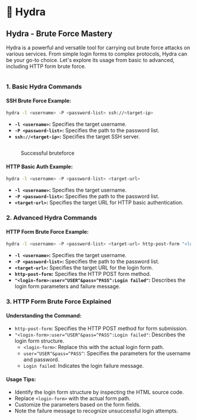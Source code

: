 # 🐲 Hydra

## **Hydra - Brute Force Mastery**

Hydra is a powerful and versatile tool for carrying out brute force attacks on various services. From simple login forms to complex protocols, Hydra can be your go-to choice. Let's explore its usage from basic to advanced, including HTTP form brute force.

<figure><img src="https://www.researchgate.net/publication/325961962/figure/fig5/AS:641151904260098@1529873934258/Cracking-Guessing-Weak-Password-exploitation-using-multiprotocol-brute-force-tool-Hydra.png" alt=""><figcaption></figcaption></figure>

### **1. Basic Hydra Commands**

#### **SSH Brute Force Example:**

```bash
hydra -l <username> -P <password-list> ssh://<target-ip>
```

* **`-l <username>`:** Specifies the target username.
* **`-P <password-list>`:** Specifies the path to the password list.
* **`ssh://<target-ip>`:** Specifies the target SSH server.

<figure><img src="https://www.researchgate.net/publication/325075314/figure/fig4/AS:672678016987137@1537390345318/SSH-dictionary-bruteforce-attack-with-Hydra-Comparing-start-and-end-time-Hydra-was-able.ppm" alt=""><figcaption><p>Successful bruteforce </p></figcaption></figure>

#### **HTTP Basic Auth Example:**

```bash
hydra -l <username> -P <password-list> <target-url>
```

* **`-l <username>`:** Specifies the target username.
* **`-P <password-list>`:** Specifies the path to the password list.
* **`<target-url>`:** Specifies the target URL for HTTP basic authentication.

### **2. Advanced Hydra Commands**

#### **HTTP Form Brute Force Example:**

```bash
hydra -l <username> -P <password-list> <target-url> http-post-form "<login-form>:user=^USER^&pass=^PASS^:Login failed"
```

* **`-l <username>`:** Specifies the target username.
* **`-P <password-list>`:** Specifies the path to the password list.
* **`<target-url>`:** Specifies the target URL for the login form.
* **`http-post-form`:** Specifies the HTTP POST form method.
* **`"<login-form>:user=^USER^&pass=^PASS^:Login failed"`:** Describes the login form parameters and failure message.

### **3. HTTP Form Brute Force Explained**

#### **Understanding the Command:**

* `http-post-form`: Specifies the HTTP POST method for form submission.
* `"<login-form>:user=^USER^&pass=^PASS^:Login failed"`: Describes the login form structure.
  * `<login-form>`: Replace this with the actual login form path.
  * `user=^USER^&pass=^PASS^`: Specifies the parameters for the username and password.
  * `Login failed`: Indicates the login failure message.

#### **Usage Tips:**

* Identify the login form structure by inspecting the HTML source code.
* Replace `<login-form>` with the actual form path.
* Customize the parameters based on the form fields.
* Note the failure message to recognize unsuccessful login attempts.
